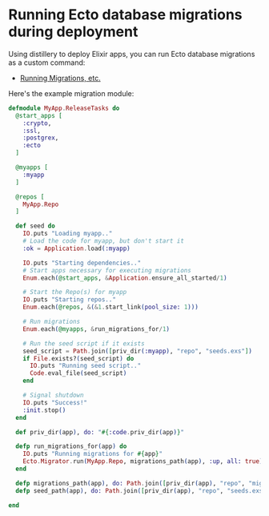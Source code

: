 # Running Ecto database migrations during deployment

Using distillery to deploy Elixir apps, you can run Ecto database migrations as a custom command:

- [Running Migrations, etc.](https://hexdocs.pm/distillery/running-migrations.html)

Here's the example migration module:

```elixir
defmodule MyApp.ReleaseTasks do
  @start_apps [
    :crypto,
    :ssl,
    :postgrex,
    :ecto
  ]

  @myapps [
    :myapp
  ]

  @repos [
    MyApp.Repo
  ]

  def seed do
    IO.puts "Loading myapp.."
    # Load the code for myapp, but don't start it
    :ok = Application.load(:myapp)

    IO.puts "Starting dependencies.."
    # Start apps necessary for executing migrations
    Enum.each(@start_apps, &Application.ensure_all_started/1)

    # Start the Repo(s) for myapp
    IO.puts "Starting repos.."
    Enum.each(@repos, &(&1.start_link(pool_size: 1)))

    # Run migrations
    Enum.each(@myapps, &run_migrations_for/1)

    # Run the seed script if it exists
    seed_script = Path.join([priv_dir(:myapp), "repo", "seeds.exs"])
    if File.exists?(seed_script) do
      IO.puts "Running seed script.."
      Code.eval_file(seed_script)
    end

    # Signal shutdown
    IO.puts "Success!"
    :init.stop()
  end

  def priv_dir(app), do: "#{:code.priv_dir(app)}"

  defp run_migrations_for(app) do
    IO.puts "Running migrations for #{app}"
    Ecto.Migrator.run(MyApp.Repo, migrations_path(app), :up, all: true)
  end

  defp migrations_path(app), do: Path.join([priv_dir(app), "repo", "migrations"])
  defp seed_path(app), do: Path.join([priv_dir(app), "repo", "seeds.exs"])

end
```
